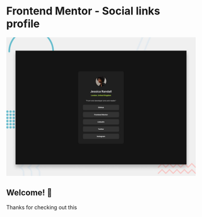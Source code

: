 # Frontend Mentor - Social links profile

![Design preview for the Social links profile coding challenge](./preview.jpg)

## Welcome! 👋

Thanks for checking out this 